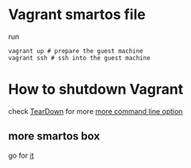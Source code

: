 # Vagrant smartos file

run

```
vagrant up # prepare the guest machine
vagrant ssh # ssh into the guest machine
```
# How to shutdown Vagrant

check
[TearDown](http://docs.vagrantup.com/v2/getting-started/teardown.html)
for more [more command line
option](http://docs.vagrantup.com/v2/cli/index.html)

## more smartos box

go for [it](http://dlc-int.openindiana.org/aszeszo/vagrant/?C=M;O=D)
